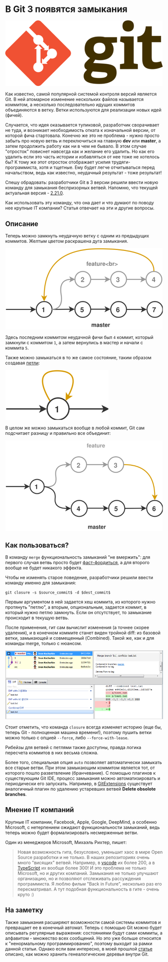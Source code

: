 # В Git 3 появятся замыкания

![Git Logo](Logo.svg)

Как известно, самой популярной системой контроля версий является Git.
В ней атомарное изменение нескольких файлов называется коммитом, а несколько
последовательно идущих коммитов объединяются в ветку.
Ветки используются для реализации новых идей (фичей).

Случается, что идея оказывается тупиковой, разработчик сворачивает не туда,
и возникает необходимость отката к изначальной версии, от которой фича стартовала.
Конечно же это не проблема - нужно просто забыть про новую ветвь и переключиться
на главную **dev** или **master**, а затем продолжить работу как ни в чем не бывало.
В этом случае "отросток" повиснет навсегда как и желание его удалить.
Но как его удалить если это часть истории и избавляться от нее тоже не хотелось бы?
К тому же этот отросток отображает усилия трудяги-программиста, хотя и тщетные.
Ему будет легче отчитываться перед начальством, ведь как известно,
неудачный результат - тоже результат!

Спешу обрадовать: разработчики Git в 3 версии решили ввести новую команду для
замыкания беспризорных ветвей. Напомню, что текущей актуальная версия -
[2.21.0](https://git-scm.com/downloads).

Как использовать эту команду, что она дает и что думают по поводу нее крупные
IT компании? Статья отвечает на эти и другие вопросы.

<cut/>

## Описание

Теперь можно замкнуть неудачную ветку с одним из предыдущих коммитов.
Желтым цветом раскрашена дуга замыкания.

![Git-Closure](Git-Closure.svg)

<!--
```graphviz
digraph {
    node [shape=circle];
    rankdir="LR";

    1 -> 5 -> 6 -> 7;
    1 -> 2 -> 3 -> 4 -> 1
    { rank = same; 2; 3; 4 }
    { rank = same; 1; 5; 6; 7 }
}
```
-->

Здесь последним коммитом неудачной фичи был `4` коммит, который замкнули
с коммитом `1`, а затем вернулись в мастер и начали с коммита `5`.

Также можно замыкаться в то же самое состояние, таким образом создавая
[петли](https://ru.wikipedia.org/wiki/%D0%9F%D0%B5%D1%82%D0%BB%D1%8F_(%D1%82%D0%B5%D0%BE%D1%80%D0%B8%D1%8F_%D0%B3%D1%80%D0%B0%D1%84%D0%BE%D0%B2)):

![Git Loop](Git-Loop.svg)

<!--
```graphviz
digraph {
    node [shape=circle];
    rankdir="LR";

    1 -> 1
}
```
-->

В целом же можно замыкаться вообще в любой коммит, Git сам подсчитает разницу
и правильно все объединит:

![Git Closure Custom](Git-Closure-Custom.svg)

<!--
```graphviz
digraph {
    node [shape=circle];
    rankdir="LR";

    1 -> 2 -> 3 -> 6;
    1 -> 4 -> 5 -> 6;
}
```
-->

## Как пользоваться?

В команду `merge` функциональность замыканий "не вмержить": для первого
случая ветвь просто будет [фаст-фордиться](https://stackoverflow.com/q/9069061/1046374),
а для второго вообще не будет никакого эффекта.

Чтобы не изменять старое поведение, разработчики решили ввести команду именно
для замыкания:

```
git closure -s $source_commit$ -d $dest_commit$
```

Первым аргументом в ней задается хеш коммита, из которого нужно протянуть "петлю",
а вторым, опциональным, задается коммит, в который нужно петлю замкнуть.
Если он отсутствует, то замыкание происходит в текущую ветвь.

После применения, гит сам вычислит изменения (а точнее скорее удаления),
и в конечном коммите станет виден тройной diff: из базовой ветки, замыкающей и
совмещенный (Combined). Такой же, как и для команды merge, только с нюансом.

![Git Closure Merge](Git-Closure-Merge.png)

Стоит отметить, что команда `closure` всегда изменяет историю (еще бы, теперь
Git - полноценная машина времени!), поэтому пушить ветки можно только
с опцией `--force`, либо `--force-with-lease`.

Рибейзы для ветвей с петлями также доступны, правда логика пересчета коммитов в
них весьма сложна.

Более  того, специальная опция `auto` позволяет автоматически замыкать все старые ветви.
При этом замыкающим коммитом является тот, от которого пошло разветвление (бранчевание).
С помощью плагинов к существующим Git IDE,
процесс замыкания можно автоматизировать и периодически его запускать.
Например, в [GitExtensions](https://github.com/gitextensions/gitextensions)
существует аналогичный плагин по удалению устаревших ветвей
**Delete obsolote branches**.

## Мнение IT компаний

Крупные IT компании, Facebook, Apple, Google, DeepMind, а особенно Microsoft, с
нетерпением ожидают функциональности замыканий, ведь теперь можно будет
формализировать несмерженные ветви.

Один из менеджеров Microsoft, Михаэль Рихтер, пишет:

> Новая возможность гита, безусловно, уменьшит хаос в мире Open Source разработки
и не только. В наших репозиториях очень много "висящих" ветвей.
Например, в [vscode](https://github.com/Microsoft/vscode) их более 200,
а в [TypeScript](https://github.com/Microsoft/TypeScript) их вообще более 300!
И это проблема не только Microsoft, но и других компаний. Замыкания не только
улучшают организацию, но и позволяют отслеживать рассуждения программиста.
Я люблю фильм "Back in Future", несколько раз его пересматривал. А тут подобная
функциональность в гите - очень круто :)

## На заметку

Также замыкания расширяют возможности самой системы коммитов и превращает ее в
конечный автомат. Теперь с помощью Git можно будет описывать регулярные выражения:
состояниями будут сами коммиты, а алфавитом - множество всех сообщений.
Но это уже больше относится к "ненормальному программированию", поэтому выходит
за рамки данной статьи. Однако если вам интересно, в моей прошлой
[статье](https://habr.com/post/351158/) описано, как можно
хранить генеалогические деревья внутри Git.
